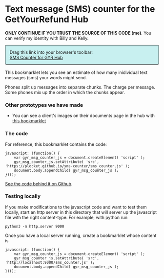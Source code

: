 # Text message (SMS) counter for the GetYourRefund Hub 

**ONLY CONTINUE IF YOU TRUST THE SOURCE OF THIS CODE (me)**. You can verify my identity with Billy and Kelly.

<div id="the_bookmarklet" style="padding: 1em; background: rgb(200, 240, 240); border: 1px solid black; border-radius: 4px">
Drag this link into your browser's toolbar:<br/>
<a href="javascript: (function() {
    var gyr_msg_counter_js = document.createElement( 'script' );
    gyr_msg_counter_js.setAttribute( 'src', 'https://plocket.github.io/sms-counter/sms_counter.js' );
    document.body.appendChild( gyr_msg_counter_js );
})();">SMS Counter for GYR Hub</a>
</div>
<br/>
This bookmarklet lets you see an estimate of how many inidividual text messages (sms) your words might send.

Phones split up messages into separate chunks. The charge per message. Some phones mix up the order in which the chunks appear.

### Other prototypes we have made

* You can see a client's images on their documents page in the hub with [this bookmarklet](https://michaelaltmann.github.io/get-your-refund/bookmarklet.html)

### The code

For reference, this bookmarklet contains the code:

```
javascript: (function() {
    var gyr_msg_counter_js = document.createElement( 'script' );
    gyr_msg_counter_js.setAttribute( 'src', 'https://plocket.github.io/sms-counter/sms_counter.js' );
    document.body.appendChild( gyr_msg_counter_js );
})();
```

[See the code behind it on Github](https://github.com/plocket/sms-counter).

### Testing locally

If you make modifications to the javascript code and want to test them locally,
start an http server in this directory that will server up the javascript file
with the right content-type. For example, with python run

```
python3 -m http.server 9000
```

Once you have a local server running, create a bookmarklet whose content is

```
javascript: (function() {
    var gyr_msg_counter_js = document.createElement( 'script' );
    gyr_msg_counter_js.setAttribute( 'src', 'http://localhost:9000/sms_counter.js' );
    document.body.appendChild( gyr_msg_counter_js );
})();
```
